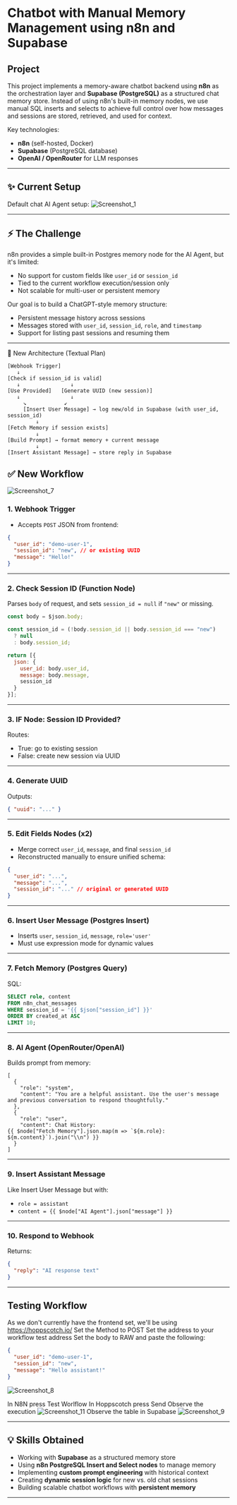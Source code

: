 # Chatbot with Manual Memory Management using n8n and Supabase

## Project
This project implements a memory-aware chatbot backend using **n8n** as the orchestration layer and **Supabase (PostgreSQL)** as a structured chat memory store. Instead of using n8n's built-in memory nodes, we use manual SQL inserts and selects to achieve full control over how messages and sessions are stored, retrieved, and used for context.

Key technologies:
- **n8n** (self-hosted, Docker)
- **Supabase** (PostgreSQL database)
- **OpenAI / OpenRouter** for LLM responses

---

## ✨ Current Setup

Default chat AI Agent setup:
![Screenshot_1](https://github.com/user-attachments/assets/61c85449-587a-42af-ba50-c1815473367f)

---
## ⚡ The Challenge

n8n provides a simple built-in Postgres memory node for the AI Agent, but it's limited:
- No support for custom fields like `user_id` or `session_id`
- Tied to the current workflow execution/session only
- Not scalable for multi-user or persistent memory

Our goal is to build a ChatGPT-style memory structure:
- Persistent message history across sessions
- Messages stored with `user_id`, `session_id`, `role`, and `timestamp`
- Support for listing past sessions and resuming them

---

🧠 New Architecture (Textual Plan)
```
[Webhook Trigger]
   ↓
[Check if session_id is valid]
   ↓                ↓
[Use Provided]   [Generate UUID (new session)]
   ↓                ↓
     ↘            ↙
     [Insert User Message] → log new/old in Supabase (with user_id, session_id)
         ↓
[Fetch Memory if session exists]
         ↓
[Build Prompt] → format memory + current message
         ↓
[Insert Assistant Message] → store reply in Supabase
```
## ✅ New Workflow

![Screenshot_7](https://github.com/user-attachments/assets/a04b5785-c31d-4af4-989a-48016c7b9d54)

### 1. **Webhook Trigger**
- Accepts `POST` JSON from frontend:
```json
{
  "user_id": "demo-user-1",
  "session_id": "new", // or existing UUID
  "message": "Hello!"
}
```

---

### 2. **Check Session ID (Function Node)**
Parses `body` of request, and sets `session_id = null` if `"new"` or missing.

```javascript
const body = $json.body;

const session_id = (!body.session_id || body.session_id === "new")
  ? null
  : body.session_id;

return [{
  json: {
    user_id: body.user_id,
    message: body.message,
    session_id
  }
}];
```

---

### 3. **IF Node: Session ID Provided?**
Routes:
- True: go to existing session
- False: create new session via UUID

---

### 4. **Generate UUID**
Outputs:
```json
{ "uuid": "..." }
```

---

### 5. **Edit Fields Nodes (x2)**
- Merge correct `user_id`, `message`, and final `session_id`
- Reconstructed manually to ensure unified schema:
```json
{
  "user_id": "...",
  "message": "...",
  "session_id": "..." // original or generated UUID
}
```

---

### 6. **Insert User Message (Postgres Insert)**
- Inserts `user`, `session_id`, `message`, `role='user'`
- Must use expression mode for dynamic values

---

### 7. **Fetch Memory (Postgres Query)**
SQL:
```sql
SELECT role, content
FROM n8n_chat_messages
WHERE session_id = '{{ $json["session_id"] }}'
ORDER BY created_at ASC
LIMIT 10;
```

---

### 8. **AI Agent (OpenRouter/OpenAI)**
Builds prompt from memory:
```text
[
  {
    "role": "system",
    "content": "You are a helpful assistant. Use the user's message and previous conversation to respond thoughtfully."
  },
  {
    "role": "user",
    "content": Chat History:
{{ $node["Fetch Memory"].json.map(m => `${m.role}: ${m.content}`).join("\\n") }}
  }
]
```

---

### 9. **Insert Assistant Message**
Like Insert User Message but with:
- `role = assistant`
- `content = {{ $node["AI Agent"].json["message"] }}`

---

### 10. **Respond to Webhook**
Returns:
```json
{
  "reply": "AI response text"
}
```

---

## Testing Workflow

As we don't currently have the frontend set, we'll be using https://hoppscotch.io/ 
Set the Method to POST
Set the address to your workflow test address
Set the body to RAW and paste the following:

``` json
{
  "user_id": "demo-user-1",
  "session_id": "new",
  "message": "Hello assistant!"
}
```
![Screenshot_8](https://github.com/user-attachments/assets/71021d08-5478-46ad-9f7b-1cfee0d68f36)

In N8N press Test Worlflow
In Hoppscotch press Send
Observe the execution
![Screenshot_11](https://github.com/user-attachments/assets/1b1925cd-ff46-4f52-92cb-dea27e96841b)
Observe the table in Supabase
![Screenshot_9](https://github.com/user-attachments/assets/14524cec-11bb-4aa0-b9fa-a29fb112ba1d)



---

## 💡 Skills Obtained

- Working with **Supabase** as a structured memory store
- Using **n8n PostgreSQL Insert and Select nodes** to manage memory
- Implementing **custom prompt engineering** with historical context
- Creating **dynamic session logic** for new vs. old chat sessions
- Building scalable chatbot workflows with **persistent memory**

---
